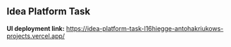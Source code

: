 ## Idea Platform Task

**UI deployment link:** https://idea-platform-task-l16hiegge-antohakriukows-projects.vercel.app/

